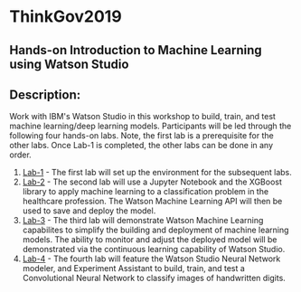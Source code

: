 # ThinkGov2019
## Hands-on Introduction to Machine Learning using Watson Studio

## Description:

Work with IBM's Watson Studio in this workshop to build, train, and test machine learning/deep learning models. Participants will be led through the following four hands-on labs. Note, the first lab is a prerequisite for the other labs. Once Lab-1 is completed, the other labs can be done in any order.  

1. [Lab-1](Lab-1) - The first lab will set up the environment for the subsequent labs. 
1. [Lab-2](Lab-2) - The second lab will use a Jupyter Notebook and the XGBoost library to apply machine learning to a classification problem in the healthcare profession. The Watson Machine Learning API will then be used to save and deploy the model. 
1. [Lab-3](Lab-3) - The third lab will demonstrate Watson Machine Learning capabilites to simplify the building and deployment of machine learning models. The ability to monitor and adjust the deployed model will be demonstrated via the continuous learning capability of Watson Studio. 
1. [Lab-4](Lab-4) - The fourth lab will feature the Watson Studio Neural Network modeler, and Experiment Assistant to build, train, and test a Convolutional Neural Network to classify images of handwritten digits.  

 

